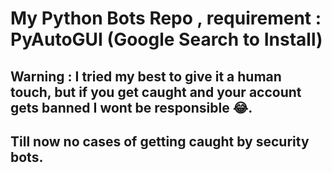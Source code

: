 # My Python Bots Repo , requirement : PyAutoGUI (Google Search to Install)
## Warning : I tried my best to give it a human touch, but if you get caught and your account gets banned I wont be responsible 😂.
## Till now no cases of getting caught by security bots.
